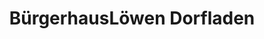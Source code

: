 ---
title: "BürgerhausLöwen Dorfladen"
url: /philippsburg/buergerhausloewen-dorfladen/
shop: Lebensmittel
---